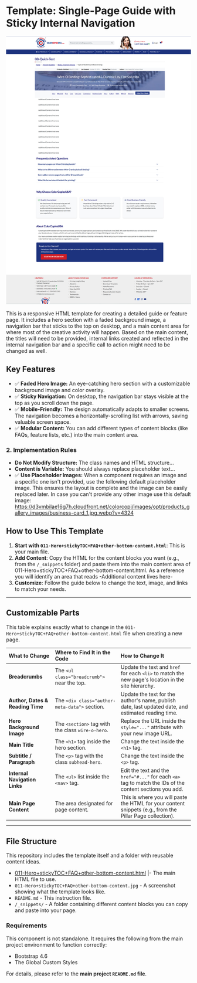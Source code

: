 # Template: Single-Page Guide with Sticky Internal Navigation

![Template Preview](./011-Hero+stickyTOC+FAQ+other-bottom-content.jpg)

This is a responsive HTML template for creating a detailed guide or feature page. It includes a hero section with a faded background image, a navigation bar that sticks to the top on desktop, and a main content area for where most of the creative activity will happen. Based on the main content, the titles will need to be provided, internal links created and reflected in the internal navigation bar and a specific call to action might need to be changed as well.

## Key Features

- ✅ **Faded Hero Image:** An eye-catching hero section with a customizable background image and color overlay.
- ✅ **Sticky Navigation:** On desktop, the navigation bar stays visible at the top as you scroll down the page.
- ✅ **Mobile-Friendly:** The design automatically adapts to smaller screens. The navigation becomes a horizontally-scrolling list with arrows, saving valuable screen space.
- ✅ **Modular Content:** You can add different types of content blocks (like FAQs, feature lists, etc.) into the main content area.

### 2. Implementation Rules
- **Do Not Modify Structure:** The class names and HTML structure...
- **Content is Variable:** You should always replace placeholder text...
- ✅ **Use Placeholder Images:** When a component requires an image and a specific one isn't provided, use the following default placeholder image. This ensures the layout is complete and the image can be easily replaced later. In case you can't provide any other image use this default image:
https://d3vmbilae16g7h.cloudfront.net/colorcopi/images/opt/products_gallery_images/business-card_1.jpg.webp?v=4324



## How to Use This Template

1.  **Start with `011-Hero+stickyTOC+FAQ+other-bottom-content.html`**: This is your main file.
2.  **Add Content**: Copy the HTML for the content blocks you want (e.g., from the `/_snippets` folder) and paste them into the main content area of 011-Hero+stickyTOC+FAQ+other-bottom-content.html. As a reference you will identify an area that reads -Additional content lives here-
3.  **Customize**: Follow the guide below to change the text, image, and links to match your needs.

---

## Customizable Parts

This table explains exactly what to change in the `011-Hero+stickyTOC+FAQ+other-bottom-content.html` file when creating a new page.

| What to Change | Where to Find It in the Code | How to Change It |
| :--- | :--- | :--- |
| **Breadcrumbs** | The `<ul class="breadcrumb">` near the top. | Update the text and `href` for each `<li>` to match the new page's location in the site hierarchy. |
| **Author, Dates & Reading Time** | The `<div class="author-meta-data">` section. | Update the text for the author's name, publish date, last updated date, and estimated reading time. |
| **Hero Background Image** | The `<section>` tag with the class `wire-o-hero`. | Replace the URL inside the `style="..."` attribute with your new image URL. |
| **Main Title** | The `<h1>` tag inside the hero section. | Change the text inside the `<h1>` tag. |
| **Subtitle / Paragraph**| The `<p>` tag with the class `subhead-hero`.| Change the text inside the `<p>` tag. |
| **Internal Navigation Links** | The `<ul>` list inside the `<nav>` tag. | Edit the text and the `href="#..."` for each `<a>` tag to match the IDs of the content sections you add. |
| **Main Page Content** | The area designated for page content. | This is where you will paste the HTML for your content snippets (e.g., from the Pillar Page collection). |

---

## File Structure

This repository includes the template itself and a folder with reusable content ideas.


- [011-Hero+stickyTOC+FAQ+other-bottom-content.html](./011-Hero+stickyTOC+FAQ+other-bottom-content.html) |- The main HTML file to use.
- `011-Hero+stickyTOC+FAQ+other-bottom-content.jpg` - A screenshot showing what the template looks like.
- `README.md` - This instruction file.
- `/_snippets/` - A folder containing different content blocks you can copy and paste into your page.

### Requirements

This component is not standalone. It requires the following from the main project environment to function correctly:
- Bootstrap 4.6
- The Global Custom Styles

For details, please refer to the **main project `README.md` file**.


